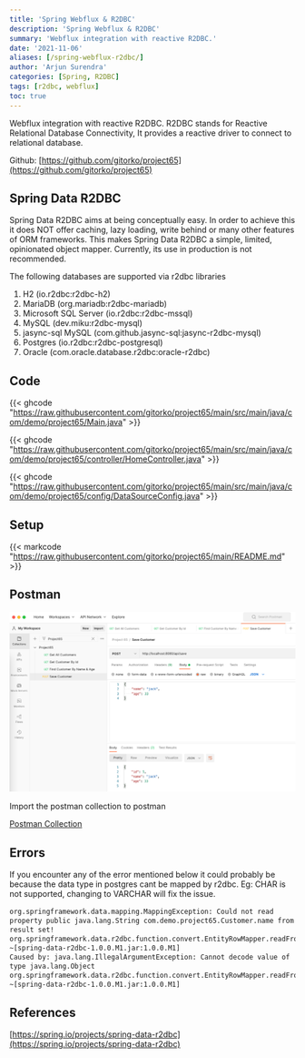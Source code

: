 ```yaml
---
title: 'Spring Webflux & R2DBC'
description: 'Spring Webflux & R2DBC'
summary: 'Webflux integration with reactive R2DBC.'
date: '2021-11-06'
aliases: [/spring-webflux-r2dbc/]
author: 'Arjun Surendra'
categories: [Spring, R2DBC]
tags: [r2dbc, webflux]
toc: true
---
```


Webflux integration with reactive R2DBC. 
R2DBC stands for Reactive Relational Database Connectivity, It provides a reactive driver to connect to relational database.

Github: [https://github.com/gitorko/project65](https://github.com/gitorko/project65)

## Spring Data R2DBC

Spring Data R2DBC aims at being conceptually easy. In order to achieve this it does NOT offer caching, lazy loading, write behind or many other features of ORM frameworks. This makes Spring Data R2DBC a simple, limited, opinionated object mapper. Currently, its use in production is not recommended. 

The following databases are supported via r2dbc libraries

1. H2 (io.r2dbc:r2dbc-h2)
2. MariaDB (org.mariadb:r2dbc-mariadb)
3. Microsoft SQL Server (io.r2dbc:r2dbc-mssql)
4. MySQL (dev.miku:r2dbc-mysql)
4. jasync-sql MySQL (com.github.jasync-sql:jasync-r2dbc-mysql)
5. Postgres (io.r2dbc:r2dbc-postgresql)
6. Oracle (com.oracle.database.r2dbc:oracle-r2dbc)

## Code

{{< ghcode "https://raw.githubusercontent.com/gitorko/project65/main/src/main/java/com/demo/project65/Main.java" >}}

{{< ghcode "https://raw.githubusercontent.com/gitorko/project65/main/src/main/java/com/demo/project65/controller/HomeController.java" >}}

{{< ghcode "https://raw.githubusercontent.com/gitorko/project65/main/src/main/java/com/demo/project65/config/DataSourceConfig.java" >}}

## Setup

{{< markcode "https://raw.githubusercontent.com/gitorko/project65/main/README.md" >}}

## Postman

![](img01.png)

Import the postman collection to postman

[Postman Collection](https://raw.githubusercontent.com/gitorko/project65/main/postman/Project65.postman_collection.json)

## Errors

If you encounter any of the error mentioned below it could probably be because the data type in postgres cant be mapped by r2dbc.
Eg: CHAR is not supported, changing to VARCHAR will fix the issue.

```
org.springframework.data.mapping.MappingException: Could not read property public java.lang.String com.demo.project65.Customer.name from result set!
org.springframework.data.r2dbc.function.convert.EntityRowMapper.readFrom(EntityRowMapper.java:103) ~[spring-data-r2dbc-1.0.0.M1.jar:1.0.0.M1]
Caused by: java.lang.IllegalArgumentException: Cannot decode value of type java.lang.Object
org.springframework.data.r2dbc.function.convert.EntityRowMapper.readFrom(EntityRowMapper.java:99) ~[spring-data-r2dbc-1.0.0.M1.jar:1.0.0.M1]
```

## References

[https://spring.io/projects/spring-data-r2dbc](https://spring.io/projects/spring-data-r2dbc)
